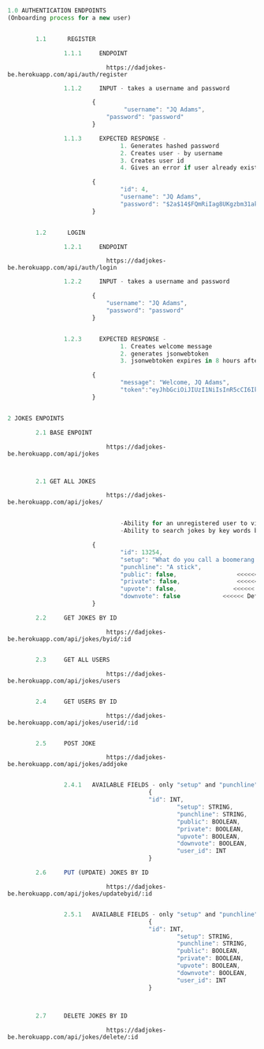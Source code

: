 ```js
1.0 AUTHENTICATION ENDPOINTS
(Onboarding process for a new user)


        1.1      REGISTER

                1.1.1     ENDPOINT
```
                                https://dadjokes-be.herokuapp.com/api/auth/register
```js
                1.1.2     INPUT - takes a username and password

                        {
                                 "username": "JQ Adams",
	                        "password": "password"
                        }

                1.1.3     EXPECTED RESPONSE - 
                                1. Generates hashed password
                                2. Creates user - by username
                                3. Creates user id
                                4. Gives an error if user already exists

                        {
                                "id": 4,
                                "username": "JQ Adams",
                                "password": "$2a$14$FQmRiIag8UKgzbm31akRmeYScEqktz.UJgO4RqkpLw4qzOyq0eX56"
                        }


        1.2      LOGIN

                1.2.1     ENDPOINT
```
                                https://dadjokes-be.herokuapp.com/api/auth/login
```js
                1.2.2     INPUT - takes a username and password

                        {
	                        "username": "JQ Adams",
	                        "password": "password"
                        }


                1.2.3     EXPECTED RESPONSE - 
                                1. Creates welcome message
                                2. generates jsonwebtoken
                                3. jsonwebtoken expires in 8 hours after which the user will have to re-login

                        {
                                "message": "Welcome, JQ Adams",
                                "token":"eyJhbGciOiJIUzI1NiIsInR5cCI6IkpXVCJ9eyJzdWJqZWN0Ijo0LCJ1c2VybmFtZSI6IkpRIEFkYW1zIiwiaWF0IjoxNTY2ODU5MTA5LCJleHAiOjE1NjY4ODc5MDl9.68xHxC97CDuhqNg3oU6AX6Qwj3G6HA6fqlJe0mMMJJI"
                        }


2 JOKES ENPOINTS

        2.1 BASE ENPOINT
```
                                https://dadjokes-be.herokuapp.com/api/jokes
```js


        2.1 GET ALL JOKES
```    
                                https://dadjokes-be.herokuapp.com/api/jokes/
```js                             
                           
                                -Ability for an unregistered user to view dad jokes listed as  'public'.
                                -Ability to search jokes by key words both on the public feed and within a users account can be done with an array method after it is converted to an array from this string.

                        {
                                "id": 13254,
                                "setup": "What do you call a boomerang that doesn't come back?",
                                "punchline": "A stick",
                                "public": false,                 <<<<<< Defaults to false
                                "private": false,                <<<<<< Defaults to false
                                "upvote": false,                <<<<<< Defaults to false
                                "downvote": false            <<<<<< Defaults to false
                        }

        2.2     GET JOKES BY ID
```
                                https://dadjokes-be.herokuapp.com/api/jokes/byid/:id
```js

        2.3     GET ALL USERS
```
                                https://dadjokes-be.herokuapp.com/api/jokes/users
```js

        2.4     GET USERS BY ID
```
                                https://dadjokes-be.herokuapp.com/api/jokes/userid/:id
```js

        2.5     POST JOKE
```
                                https://dadjokes-be.herokuapp.com/api/jokes/addjoke
```js

                2.4.1   AVAILABLE FIELDS - only "setup" and "punchline" are required fields
                                        {
		                                "id": INT,
                                                "setup": STRING,
                                                "punchline": STRING,
                                                "public": BOOLEAN,              <<<<<< Defaults to false
                                                "private": BOOLEAN,             <<<<<< Defaults to false
                                                "upvote": BOOLEAN,             <<<<<< Defaults to false
                                                "downvote": BOOLEAN,         <<<<<< Defaults to false
                                                "user_id": INT
                                        }

        2.6     PUT (UPDATE) JOKES BY ID
```
                                https://dadjokes-be.herokuapp.com/api/jokes/updatebyid/:id
```js

                2.5.1   AVAILABLE FIELDS - only "setup" and "punchline" are required fields
                                        {
		                                "id": INT,
                                                "setup": STRING,
                                                "punchline": STRING,
                                                "public": BOOLEAN,              <<<<<< Defaults to false
                                                "private": BOOLEAN,             <<<<<< Defaults to false
                                                "upvote": BOOLEAN,             <<<<<< Defaults to false
                                                "downvote": BOOLEAN,         <<<<<< Defaults to false
                                                "user_id": INT
                                        }
        


        2.7     DELETE JOKES BY ID
```
                                https://dadjokes-be.herokuapp.com/api/jokes/delete/:id

```js
